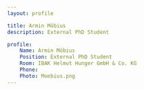 ```yaml
---
layout: profile

title: Armin Möbius
description: External PhD Student

profile:
    Name: Armin Möbius
    Position: External PhD Student
    Room: IBAK Helmut Hunger GmbH & Co. KG
    Phone:
    Photo: Moebius.png
---
```

